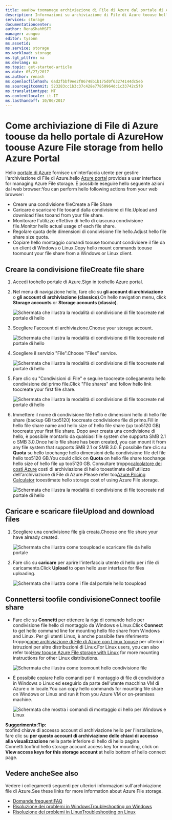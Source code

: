 ```yaml
---
title: aaaHow toomanage archiviazione di File di Azure dal portale di Azure hello | Documenti Microsoft
description: Informazioni su archiviazione di File di Azure toouse hello toomanage portale Azure.
services: storage
documentationcenter: 
author: RenaShahMSFT
manager: aungoo
editor: tysonn
ms.assetid: 
ms.service: storage
ms.workload: storage
ms.tgt_pltfrm: na
ms.devlang: na
ms.topic: get-started-article
ms.date: 05/27/2017
ms.author: renash
ms.openlocfilehash: 6ad2fbbf9ee2f86748b1b175d0f63274144dc5eb
ms.sourcegitcommit: 523283cc1b3c37c428e77850964dc1c33742c5f0
ms.translationtype: MT
ms.contentlocale: it-IT
ms.lasthandoff: 10/06/2017
---
```

# <a name="how-toouse-azure-file-storage-from-hello-azure-portal"></a><span data-ttu-id="7197f-103">Come archiviazione di File di Azure toouse da hello portale di Azure</span><span class="sxs-lookup"><span data-stu-id="7197f-103">How toouse Azure File storage from hello Azure Portal</span></span>
<span data-ttu-id="7197f-104">Hello [portale di Azure](https://portal.azure.com) fornisce un'interfaccia utente per gestire l'archiviazione di File di Azure.</span><span class="sxs-lookup"><span data-stu-id="7197f-104">hello [Azure portal](https://portal.azure.com) provides a user interface for managing Azure File storage.</span></span> <span data-ttu-id="7197f-105">È possibile eseguire hello seguente azioni dal web browser:</span><span class="sxs-lookup"><span data-stu-id="7197f-105">You can perform hello following actions from your web browser:</span></span>

* <span data-ttu-id="7197f-106">Creare una condivisione file</span><span class="sxs-lookup"><span data-stu-id="7197f-106">Create a File Share</span></span>
* <span data-ttu-id="7197f-107">Caricare e scaricare file tooand dalla condivisione di file.</span><span class="sxs-lookup"><span data-stu-id="7197f-107">Upload and download files tooand from your file share.</span></span>
* <span data-ttu-id="7197f-108">Monitorare l'utilizzo effettivo di hello di ciascuna condivisione file.</span><span class="sxs-lookup"><span data-stu-id="7197f-108">Monitor hello actual usage of each file share.</span></span>
* <span data-ttu-id="7197f-109">Regolare quota delle dimensioni di condivisione file hello.</span><span class="sxs-lookup"><span data-stu-id="7197f-109">Adjust hello file share size quota.</span></span>
* <span data-ttu-id="7197f-110">Copiare hello montaggio comandi toouse toomount condividere il file da un client di Windows o Linux.</span><span class="sxs-lookup"><span data-stu-id="7197f-110">Copy hello mount commands toouse toomount your file share from a Windows or Linux client.</span></span>

## <a name="create-file-share"></a><span data-ttu-id="7197f-111">Creare la condivisione file</span><span class="sxs-lookup"><span data-stu-id="7197f-111">Create file share</span></span>
1. <span data-ttu-id="7197f-112">Accedi toohello portale di Azure.</span><span class="sxs-lookup"><span data-stu-id="7197f-112">Sign in toohello Azure portal.</span></span>
2. <span data-ttu-id="7197f-113">Nel menu di navigazione hello, fare clic su **gli account di archiviazione** o **gli account di archiviazione (classico)**.</span><span class="sxs-lookup"><span data-stu-id="7197f-113">On hello navigation menu, click **Storage accounts** or **Storage accounts (classic)**.</span></span>
    
    ![Schermata che illustra la modalità di condivisione di file toocreate nel portale di hello](./media/storage-how-to-use-files-portal/use-files-portal-create-file-share1.png)

3. <span data-ttu-id="7197f-115">Scegliere l'account di archiviazione.</span><span class="sxs-lookup"><span data-stu-id="7197f-115">Choose your storage account.</span></span>

    ![Schermata che illustra la modalità di condivisione di file toocreate nel portale di hello](./media/storage-how-to-use-files-portal/use-files-portal-create-file-share2.png)

4. <span data-ttu-id="7197f-117">Scegliere il servizio "File".</span><span class="sxs-lookup"><span data-stu-id="7197f-117">Choose "Files" service.</span></span>

    ![Schermata che illustra la modalità di condivisione di file toocreate nel portale di hello](./media/storage-how-to-use-files-portal/use-files-portal-create-file-share3.png)

5. <span data-ttu-id="7197f-119">Fare clic su "Condivisioni di File" e seguire toocreate collegamento hello condivisione del primo file.</span><span class="sxs-lookup"><span data-stu-id="7197f-119">Click "File shares" and follow hello link toocreate your first file share.</span></span>

    ![Schermata che illustra la modalità di condivisione di file toocreate nel portale di hello](./media/storage-how-to-use-files-portal/use-files-portal-create-file-share4.png)

6. <span data-ttu-id="7197f-121">Immettere il nome di condivisione file hello e dimensioni hello di hello file share (backup GB too5120) toocreate condivisione file di primo.</span><span class="sxs-lookup"><span data-stu-id="7197f-121">Fill in hello file share name and hello size of hello file share (up too5120 GB) toocreate your first file share.</span></span> <span data-ttu-id="7197f-122">Dopo aver creata una condivisione di hello, è possibile montarlo da qualsiasi file system che supporta SMB 2.1 o SMB 3.0.</span><span class="sxs-lookup"><span data-stu-id="7197f-122">Once hello file share has been created, you can mount it from any file system that supports SMB 2.1 or SMB 3.0.</span></span> <span data-ttu-id="7197f-123">È possibile fare clic su **Quota** su hello toochange hello dimensioni della condivisione file del file hello too5120 GB.</span><span class="sxs-lookup"><span data-stu-id="7197f-123">You could click on **Quota** on hello file share toochange hello size of hello file up too5120 GB.</span></span> <span data-ttu-id="7197f-124">Consultare troppo[calcolatore dei costi Azure](https://azure.microsoft.com/pricing/calculator/) costi di archiviazione di hello tooestimate dell'utilizzo dell'archiviazione di File di Azure.</span><span class="sxs-lookup"><span data-stu-id="7197f-124">Please refer too[Azure Pricing Calculator](https://azure.microsoft.com/pricing/calculator/) tooestimate hello storage cost of using Azure File storage.</span></span>

    ![Schermata che illustra la modalità di condivisione di file toocreate nel portale di hello](./media/storage-how-to-use-files-portal/use-files-portal-create-file-share5.png)

## <a name="upload-and-download-files"></a><span data-ttu-id="7197f-126">Caricare e scaricare file</span><span class="sxs-lookup"><span data-stu-id="7197f-126">Upload and download files</span></span>
1. <span data-ttu-id="7197f-127">Scegliere una condivisione file già creata.</span><span class="sxs-lookup"><span data-stu-id="7197f-127">Choose one file share your have already created.</span></span>

    ![Schermata che illustra come tooupload e scaricare file da hello portale](./media/storage-how-to-use-files-portal/use-files-portal-upload-file1.png)

2. <span data-ttu-id="7197f-129">Fare clic su **caricare** per aprire l'interfaccia utente di hello per i file di caricamento.</span><span class="sxs-lookup"><span data-stu-id="7197f-129">Click **Upload** to open hello user interface for files uploading.</span></span>

    ![Schermata che illustra come i file dal portale hello tooupload](./media/storage-how-to-use-files-portal/use-files-portal-upload-file2.png)

## <a name="connect-toofile-share"></a><span data-ttu-id="7197f-131">Connettersi toofile condivisione</span><span class="sxs-lookup"><span data-stu-id="7197f-131">Connect toofile share</span></span>
-  <span data-ttu-id="7197f-132">Fare clic su **Connetti** per ottenere la riga di comando hello per condivisione file hello di montaggio da Windows e Linux.</span><span class="sxs-lookup"><span data-stu-id="7197f-132">Click **Connect** to get hello command line for mounting hello file share from Windows and Linux.</span></span> <span data-ttu-id="7197f-133">Per gli utenti Linux, è anche possibile fare riferimento troppo[come archiviazione di File di Azure con Linux toouse](../storage-how-to-use-files-linux.md) per ulteriori istruzioni per altre distribuzioni di Linux.</span><span class="sxs-lookup"><span data-stu-id="7197f-133">For Linux users, you can also refer too[How toouse Azure File storage with Linux](../storage-how-to-use-files-linux.md) for more mounting instructions for other Linux distributions.</span></span>

    ![Schermata che illustra come toomount hello condivisione file](./media/storage-how-to-use-files-portal/use-files-portal-connect.png)
-  <span data-ttu-id="7197f-135">È possibile copiare hello comandi per il montaggio di file di condividono in Windows o Linux ed eseguirlo da parte dell'utente macchina VM di Azure o in locale.</span><span class="sxs-lookup"><span data-stu-id="7197f-135">You can copy hello commands for mounting file share on Windows or Linux and run it from you Azure VM or on-premises machine.</span></span>

    ![Schermata che mostra i comandi di montaggio di hello per Windows e Linux](./media/storage-how-to-use-files-portal/use-files-portal-show-mount-commands.png)

<span data-ttu-id="7197f-137">**Suggerimento:**</span><span class="sxs-lookup"><span data-stu-id="7197f-137">**Tip:**</span></span>  
<span data-ttu-id="7197f-138">toofind chiave di accesso account di archiviazione hello per l'installazione, fare clic su **per questo account di archiviazione delle chiavi di accesso alla visualizzazione** nella parte inferiore di hello di hello pagina Connetti.</span><span class="sxs-lookup"><span data-stu-id="7197f-138">toofind hello storage account access key for mounting, click on **View access keys for this storage account** at hello bottom of hello connect page.</span></span>

## <a name="see-also"></a><span data-ttu-id="7197f-139">Vedere anche</span><span class="sxs-lookup"><span data-stu-id="7197f-139">See also</span></span>
<span data-ttu-id="7197f-140">Vedere i collegamenti seguenti per ulteriori informazioni sull'archiviazione file di Azure.</span><span class="sxs-lookup"><span data-stu-id="7197f-140">See these links for more information about Azure File storage.</span></span>

* [<span data-ttu-id="7197f-141">Domande frequenti</span><span class="sxs-lookup"><span data-stu-id="7197f-141">FAQ</span></span>](../storage-files-faq.md)
* [<span data-ttu-id="7197f-142">Risoluzione dei problemi in Windows</span><span class="sxs-lookup"><span data-stu-id="7197f-142">Troubleshooting on Windows</span></span>](storage-troubleshoot-windows-file-connection-problems.md)      
* [<span data-ttu-id="7197f-143">Risoluzione dei problemi in Linux</span><span class="sxs-lookup"><span data-stu-id="7197f-143">Troubleshooting on Linux</span></span>](storage-troubleshoot-linux-file-connection-problems.md)    